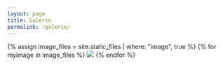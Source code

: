 ```yaml
---
layout: page
title: Galerie
permalink: /galerie/
---
```


{% assign image_files = site.static_files | where: "image", true %}
{% for myimage in image_files %}
<img src="{{ myimage.path }}" />
{% endfor %}
